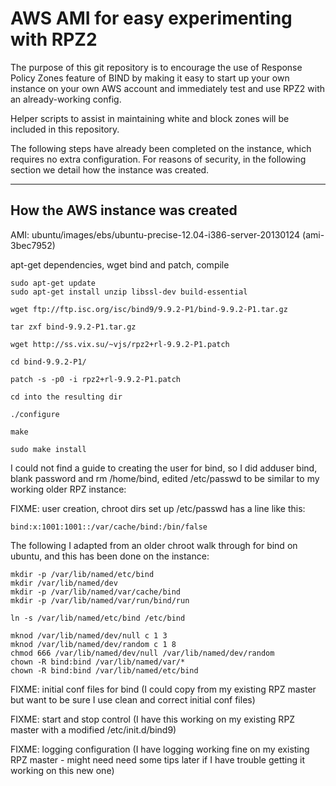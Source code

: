 AWS AMI for easy experimenting with RPZ2
======

The purpose of this git repository is to encourage the use of Response Policy Zones feature of BIND by making it easy to start up your own instance on your own AWS account and immediately test and use RPZ2 with an already-working config.

Helper scripts to assist in maintaining white and block zones will be included in this repository.

The following steps have already been completed on the instance, which requires no extra configuration. For reasons of security, in the following section we detail how the instance was created.

***
How the AWS instance was created
---

AMI: ubuntu/images/ebs/ubuntu-precise-12.04-i386-server-20130124 (ami-3bec7952)

apt-get dependencies, wget bind and patch, compile

```
sudo apt-get update
sudo apt-get install unzip libssl-dev build-essential

wget ftp://ftp.isc.org/isc/bind9/9.9.2-P1/bind-9.9.2-P1.tar.gz

tar zxf bind-9.9.2-P1.tar.gz

wget http://ss.vix.su/~vjs/rpz2+rl-9.9.2-P1.patch

cd bind-9.9.2-P1/

patch -s -p0 -i rpz2+rl-9.9.2-P1.patch

cd into the resulting dir

./configure

make

sudo make install
```

I could not find a guide to creating the user for bind, so I did adduser bind, blank password and rm /home/bind, edited /etc/passwd to be similar to my working older RPZ instance:

FIXME: user creation, chroot dirs set up
/etc/passwd has a line like this:

```
bind:x:1001:1001::/var/cache/bind:/bin/false
```

The following I adapted from an older chroot walk through for bind on ubuntu, and this has been done on the instance:

```
mkdir -p /var/lib/named/etc/bind
mkdir /var/lib/named/dev
mkdir -p /var/lib/named/var/cache/bind
mkdir -p /var/lib/named/var/run/bind/run

ln -s /var/lib/named/etc/bind /etc/bind

mknod /var/lib/named/dev/null c 1 3
mknod /var/lib/named/dev/random c 1 8
chmod 666 /var/lib/named/dev/null /var/lib/named/dev/random
chown -R bind:bind /var/lib/named/var/*
chown -R bind:bind /var/lib/named/etc/bind
```

FIXME: initial conf files for bind (I could copy from my existing RPZ master but want to be sure I use clean and correct initial conf files)

FIXME: start and stop control (I have this working on my existing RPZ master with a modified /etc/init.d/bind9)

FIXME: logging configuration (I have logging working fine on my existing RPZ master - might need need some tips later if I have trouble getting it working on this new one)
